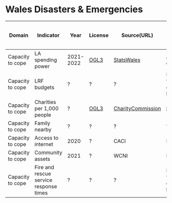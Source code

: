 # Wales Disasters & Emergencies

| Domain           | Indicator                              | Year      | License                                                      | Source(URL)                                                  | Notes                                                        | Indicator Code Added | Data Added to data/ |
| ---------------- | -------------------------------------- | --------- | ------------------------------------------------------------ | ------------------------------------------------------------ | ------------------------------------------------------------ | -------------------- | ------------------- |
| Capacity to cope | LA spending power                      | 2021-2022 | [OGL3](https://www.nationalarchives.gov.uk/doc/open-government-licence/version/3/) | [StatsWales](https://statswales.gov.wales/Catalogue/Local-Government/Finance/Revenue/Budgets/budgetedrevenueexpenditure-by-authority-service) | Add up 12 categories                                         | No                   | No                  |
| Capacity to cope | LRF budgets                            | ?         | ?                                                            | ?                                                            | Requested for What do they know                              | No                   | No                  |
| Capacity to cope | Charities per 1,000 people             | ?         | [OGL3](https://www.nationalarchives.gov.uk/doc/open-government-licence/version/3/) | [CharityCommission](https://register-of-charities.charitycommission.gov.uk/register/full-register-download) | [Refer](https://github.com/britishredcrosssociety/resilience-index/blob/main/R/capacity/health-inequalities/england/access-availability/vcs-presence.R) | Yes                  | Yes                 |
| Capacity to cope | Family nearby                          | ?         | ?                                                            | ?                                                            | ?                                                            | No                   | No                  |
| Capacity to cope | Access to internet                     | 2020      | ?                                                            | CACI                                                         | Proprietary                                                  | On going             | On going            |
| Capacity to cope | Community assets                       | 2021      | ?                                                            | WCNI                                                         | Proprietary                                                  | Yes                  | Yes                 |
| Capacity to cope | Fire and rescue service response times | ?         | ?                                                            | ?                                                            | Requested for What do they know                              | No                   | No                  |

